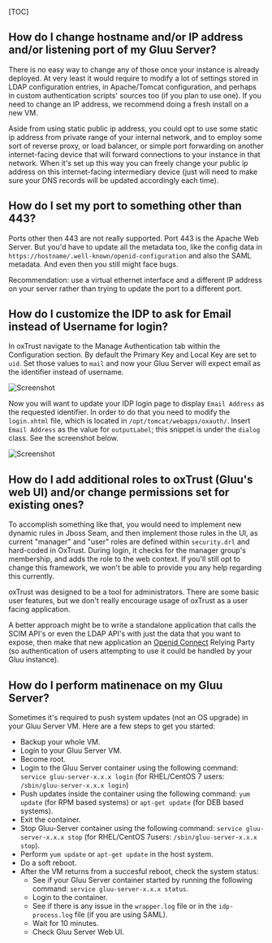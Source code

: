 [TOC]

## How do I change hostname and/or IP address and/or listening port of my Gluu Server?

There is no easy way to change any of those once your instance is already deployed. At very least it would require to modify a lot of settings stored in LDAP configuration entries, in Apache/Tomcat configuration, and perhaps in custom authentication scripts' sources too (if you plan to use one). If you need to change an IP address, we recommend doing a fresh install on a new VM.

Aside from using static public ip address, you could opt to use some static ip address from private range of your internal network, and to employ some sort of reverse proxy, or load balancer, or simple port forwarding on another internet-facing device that will forward connections to your instance in that network. When it's set up this way you can freely change your public ip address on this internet-facing intermediary device (just will need to make sure your DNS records will be updated accordingly each time).

## How do I set my port to something other than 443?

Ports other then 443 are not really supported. Port 443 is the Apache Web Server. But you'd have to update all the metadata too, like the config data in `https://hostname/.well-known/openid-configuration` and also the SAML metadata. And even then you still might face bugs.

Recommendation: use a virtual ethernet interface and a different IP address on your server rather than trying to update the port to a different port.

## How do I customize the IDP to ask for Email instead of Username for login? 

In oxTrust navigate to the Manage Authentication tab within the Configuration section. By default the Primary Key and Local Key are set to `uid`. Set those values to `mail` and now your Gluu Server will expect email as the identifier instead of username.

![Screenshot](https://raw.githubusercontent.com/GluuFederation/docs/master/sources/img/oxTrustConfiguration/Configuration/Authentication/Manage_Authentication_Primary_key_change.png)

Now you will want to update your IDP login page to display `Email Address` as the requested identifier. In order to do that you need to modify the `login.xhtml` file, which is located in `/opt/tomcat/webapps/oxauth/`. Insert `Email Address` as the value for `outputLabel`; this snippet is under the `dialog` class. See the screenshot below. 

![Screenshot](https://raw.githubusercontent.com/GluuFederation/docs/master/sources/img/oxTrustConfiguration/Configuration/Authentication/Email_Address.png)

## How do I add additional roles to oxTrust (Gluu's web UI) and/or change permissions set for existing ones?

To accomplish something like that, you would need to implement new dynamic rules in Jboss Seam, and then implement those rules in the UI, as current "manager" and "user" roles are defined within `security.drl` and hard-coded in OxTrust. During login, it checks for the manager group's membership, and adds the role to the web context. If you'll still opt to change this framework, we won't be able to provide you any help regarding this currently.

oxTrust was designed to be a tool for administrators. There are some basic user features, but we don't really encourage usage of oxTrust as a user facing application.

A better approach might be to write a standalone application that calls the SCIM API's or even the LDAP API's with just the data that you want to expose, then make that new application an [Openid Connect](http://openid.net/connect/) Relying Party (so authentication of users attempting to use it could be handled by your Gluu instance).

## How do I perform matinenace on my Gluu Server?

Sometimes it's required to push system updates (not an OS upgrade) in your Gluu Server VM. Here are a few steps to get you started:  
   - Backup your whole VM.   
   - Login to your Gluu Server VM.     
   - Become root.     
   - Login to the Gluu Server container using the following command: `service gluu-server-x.x.x login` (for RHEL/CentOS 7 users:     `/sbin/gluu-server-x.x.x login`)    
   - Push updates inside the container using the following command: `yum update` (for RPM based systems) or `apt-get update` (for DEB based systems).    
   - Exit the container.    
   - Stop Gluu-Server container using the following command: `service gluu-server-x.x.x stop` (for RHEL/CentOS 7users:     `/sbin/gluu-server-x.x.x stop`).   
   - Perform `yum update` or `apt-get update` in the host system.   
   - Do a soft reboot.   
   - After the VM returns from a succesful reboot, check the system status:    
     - See if your Gluu Server container started by running the following command: `service gluu-server-x.x.x status`.    
     - Login to the container.     
     - See if there is any issue in the `wrapper.log` file or in the `idp-process.log` file (if you are using SAML).    
     - Wait for 10 minutes.    
     - Check Gluu Server Web UI.     
